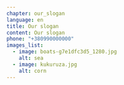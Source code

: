```yaml
---
chapter: our_slogan
language: en
title: Our slogan
content: Our slogan
phone: "+380990000000"
images_list:
  - image: boats-g7e1dfc3d5_1280.jpg
    alt: sea
  - image: kukuruza.jpg
    alt: corn
---
```

